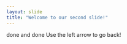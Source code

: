 ```yaml
---
layout: slide
title: "Welcome to our second slide!"
---
```

done and done
Use the left arrow to go back!
